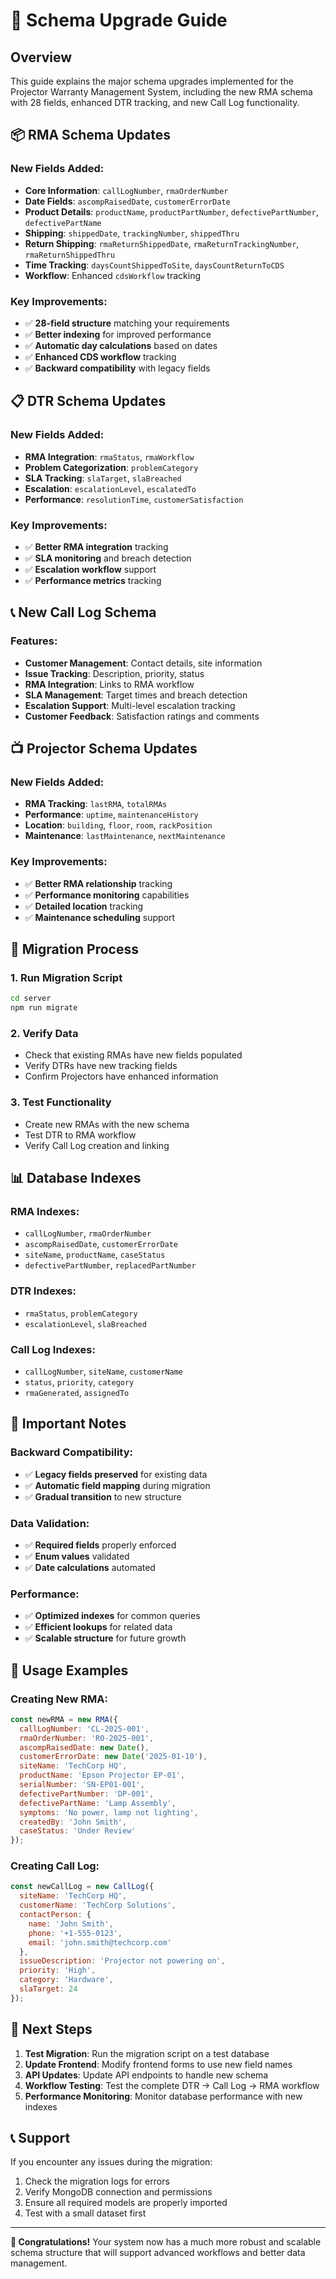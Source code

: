 # 🚀 Schema Upgrade Guide

## Overview
This guide explains the major schema upgrades implemented for the Projector Warranty Management System, including the new RMA schema with 28 fields, enhanced DTR tracking, and new Call Log functionality.

## 📦 **RMA Schema Updates**

### New Fields Added:
- **Core Information**: `callLogNumber`, `rmaOrderNumber`
- **Date Fields**: `ascompRaisedDate`, `customerErrorDate`
- **Product Details**: `productName`, `productPartNumber`, `defectivePartNumber`, `defectivePartName`
- **Shipping**: `shippedDate`, `trackingNumber`, `shippedThru`
- **Return Shipping**: `rmaReturnShippedDate`, `rmaReturnTrackingNumber`, `rmaReturnShippedThru`
- **Time Tracking**: `daysCountShippedToSite`, `daysCountReturnToCDS`
- **Workflow**: Enhanced `cdsWorkflow` tracking

### Key Improvements:
- ✅ **28-field structure** matching your requirements
- ✅ **Better indexing** for improved performance
- ✅ **Automatic day calculations** based on dates
- ✅ **Enhanced CDS workflow** tracking
- ✅ **Backward compatibility** with legacy fields

## 📋 **DTR Schema Updates**

### New Fields Added:
- **RMA Integration**: `rmaStatus`, `rmaWorkflow`
- **Problem Categorization**: `problemCategory`
- **SLA Tracking**: `slaTarget`, `slaBreached`
- **Escalation**: `escalationLevel`, `escalatedTo`
- **Performance**: `resolutionTime`, `customerSatisfaction`

### Key Improvements:
- ✅ **Better RMA integration** tracking
- ✅ **SLA monitoring** and breach detection
- ✅ **Escalation workflow** support
- ✅ **Performance metrics** tracking

## 📞 **New Call Log Schema**

### Features:
- **Customer Management**: Contact details, site information
- **Issue Tracking**: Description, priority, status
- **RMA Integration**: Links to RMA workflow
- **SLA Management**: Target times and breach detection
- **Escalation Support**: Multi-level escalation tracking
- **Customer Feedback**: Satisfaction ratings and comments

## 📺 **Projector Schema Updates**

### New Fields Added:
- **RMA Tracking**: `lastRMA`, `totalRMAs`
- **Performance**: `uptime`, `maintenanceHistory`
- **Location**: `building`, `floor`, `room`, `rackPosition`
- **Maintenance**: `lastMaintenance`, `nextMaintenance`

### Key Improvements:
- ✅ **Better RMA relationship** tracking
- ✅ **Performance monitoring** capabilities
- ✅ **Detailed location** tracking
- ✅ **Maintenance scheduling** support

## 🔄 **Migration Process**

### 1. Run Migration Script
```bash
cd server
npm run migrate
```

### 2. Verify Data
- Check that existing RMAs have new fields populated
- Verify DTRs have new tracking fields
- Confirm Projectors have enhanced information

### 3. Test Functionality
- Create new RMAs with the new schema
- Test DTR to RMA workflow
- Verify Call Log creation and linking

## 📊 **Database Indexes**

### RMA Indexes:
- `callLogNumber`, `rmaOrderNumber`
- `ascompRaisedDate`, `customerErrorDate`
- `siteName`, `productName`, `caseStatus`
- `defectivePartNumber`, `replacedPartNumber`

### DTR Indexes:
- `rmaStatus`, `problemCategory`
- `escalationLevel`, `slaBreached`

### Call Log Indexes:
- `callLogNumber`, `siteName`, `customerName`
- `status`, `priority`, `category`
- `rmaGenerated`, `assignedTo`

## 🚨 **Important Notes**

### Backward Compatibility:
- ✅ **Legacy fields preserved** for existing data
- ✅ **Automatic field mapping** during migration
- ✅ **Gradual transition** to new structure

### Data Validation:
- ✅ **Required fields** properly enforced
- ✅ **Enum values** validated
- ✅ **Date calculations** automated

### Performance:
- ✅ **Optimized indexes** for common queries
- ✅ **Efficient lookups** for related data
- ✅ **Scalable structure** for future growth

## 🔧 **Usage Examples**

### Creating New RMA:
```javascript
const newRMA = new RMA({
  callLogNumber: 'CL-2025-001',
  rmaOrderNumber: 'RO-2025-001',
  ascompRaisedDate: new Date(),
  customerErrorDate: new Date('2025-01-10'),
  siteName: 'TechCorp HQ',
  productName: 'Epson Projector EP-01',
  serialNumber: 'SN-EP01-001',
  defectivePartNumber: 'DP-001',
  defectivePartName: 'Lamp Assembly',
  symptoms: 'No power, lamp not lighting',
  createdBy: 'John Smith',
  caseStatus: 'Under Review'
});
```

### Creating Call Log:
```javascript
const newCallLog = new CallLog({
  siteName: 'TechCorp HQ',
  customerName: 'TechCorp Solutions',
  contactPerson: {
    name: 'John Smith',
    phone: '+1-555-0123',
    email: 'john.smith@techcorp.com'
  },
  issueDescription: 'Projector not powering on',
  priority: 'High',
  category: 'Hardware',
  slaTarget: 24
});
```

## 🎯 **Next Steps**

1. **Test Migration**: Run the migration script on a test database
2. **Update Frontend**: Modify frontend forms to use new field names
3. **API Updates**: Update API endpoints to handle new schema
4. **Workflow Testing**: Test the complete DTR → Call Log → RMA workflow
5. **Performance Monitoring**: Monitor database performance with new indexes

## 📞 **Support**

If you encounter any issues during the migration:
1. Check the migration logs for errors
2. Verify MongoDB connection and permissions
3. Ensure all required models are properly imported
4. Test with a small dataset first

---

**🎉 Congratulations!** Your system now has a much more robust and scalable schema structure that will support advanced workflows and better data management.

